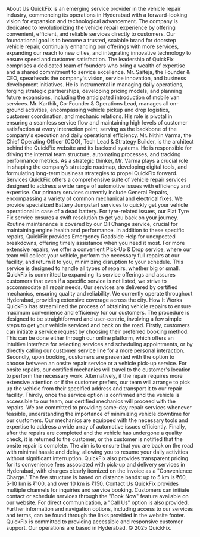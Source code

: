 About Us
QuickFix is an emerging service provider in the vehicle repair industry, commencing its operations in Hyderabad with a forward-looking vision for expansion and technological advancement. The company is dedicated to revolutionizing the vehicle repair experience by offering convenient, efficient, and reliable services directly to customers. Our foundational goal is to become a trusted, scalable brand for doorstep vehicle repair, continually enhancing our offerings with more services, expanding our reach to new cities, and integrating innovative technology to ensure speed and customer satisfaction.
The leadership of QuickFix comprises a dedicated team of founders who bring a wealth of expertise and a shared commitment to service excellence. Mr. Saiteja, the Founder & CEO, spearheads the company's vision, service innovation, and business development initiatives. He is instrumental in managing daily operations, forging strategic partnerships, developing pricing models, and planning future expansions, including the anticipated introduction of mobile van services. Mr. Karthik, Co-Founder & Operations Lead, manages all on-ground activities, encompassing vehicle pickup and drop logistics, customer coordination, and mechanic relations. His role is pivotal in ensuring a seamless service flow and maintaining high levels of customer satisfaction at every interaction point, serving as the backbone of the company's execution and daily operational efficiency. Mr. Nithin Varma, the Chief Operating Officer (COO), Tech Lead & Strategy Builder, is the architect behind the QuickFix website and its backend systems. He is responsible for driving the internal team structure, automating processes, and tracking performance metrics. As a strategic thinker, Mr. Varma plays a crucial role in shaping the company’s strategic roadmap, developing digital tools, and formulating long-term business strategies to propel QuickFix forward.
Services
QuickFix offers a comprehensive suite of vehicle repair services designed to address a wide range of automotive issues with efficiency and expertise. Our primary services currently include General Repairs, encompassing a variety of common mechanical and electrical fixes. We provide specialized Battery Jumpstart services to quickly get your vehicle operational in case of a dead battery. For tyre-related issues, our Flat Tyre Fix service ensures a swift resolution to get you back on your journey. Routine maintenance is covered by our Oil Change service, crucial for maintaining engine health and performance.
In addition to these specific repairs, QuickFix provides Emergency Roadside Help for unexpected breakdowns, offering timely assistance when you need it most. For more extensive repairs, we offer a convenient Pick-Up & Drop service, where our team will collect your vehicle, perform the necessary full repairs at our facility, and return it to you, minimizing disruption to your schedule. This service is designed to handle all types of repairs, whether big or small. QuickFix is committed to expanding its service offerings and assures customers that even if a specific service is not listed, we strive to accommodate all repair needs. Our services are delivered by certified mechanics, ensuring quality and reliability. We currently operate throughout Hyderabad, providing extensive coverage across the city.
How It Works
QuickFix has streamlined the process of obtaining vehicle repairs to ensure maximum convenience and efficiency for our customers. The procedure is designed to be straightforward and user-centric, involving a few simple steps to get your vehicle serviced and back on the road.
Firstly, customers can initiate a service request by choosing their preferred booking method. This can be done either through our online platform, which offers an intuitive interface for selecting services and scheduling appointments, or by directly calling our customer service line for a more personal interaction.
Secondly, upon booking, customers are presented with the option to choose between an onsite repair service or a vehicle pick-up service. For onsite repairs, our certified mechanics will travel to the customer's location to perform the necessary work. Alternatively, if the repair requires more extensive attention or if the customer prefers, our team will arrange to pick up the vehicle from their specified address and transport it to our repair facility.
Thirdly, once the service option is confirmed and the vehicle is accessible to our team, our certified mechanics will proceed with the repairs. We are committed to providing same-day repair services whenever feasible, understanding the importance of minimizing vehicle downtime for our customers. Our mechanics are equipped with the necessary tools and expertise to address a wide array of automotive issues efficiently.
Finally, after the repairs are completed and the vehicle has undergone a quality check, it is returned to the customer, or the customer is notified that the onsite repair is complete. The aim is to ensure that you are back on the road with minimal hassle and delay, allowing you to resume your daily activities without significant interruption. QuickFix also provides transparent pricing for its convenience fees associated with pick-up and delivery services in Hyderabad, with charges clearly itemized on the invoice as a "Convenience Charge." The fee structure is based on distance bands: up to 5 km is ₹60, 5-10 km is ₹100, and over 10 km is ₹150.
Contact Us
QuickFix provides multiple channels for inquiries and service booking. Customers can initiate contact or schedule services through the "Book Now" feature available on our website. For direct communication, a "Call Us" option is also provided. Further information and navigation options, including access to our services and terms, can be found through the links provided in the website footer. QuickFix is committed to providing accessible and responsive customer support. Our operations are based in Hyderabad.
© 2025 QuickFix.

